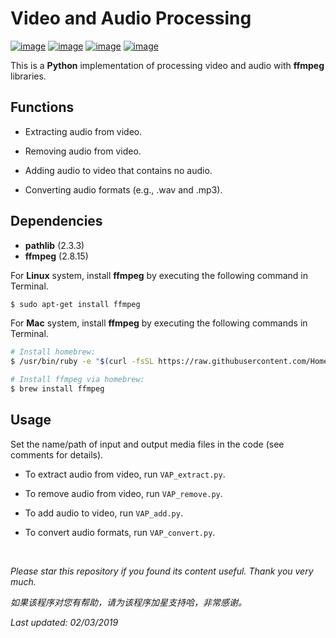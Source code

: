 # Video and Audio Processing

[![image](https://img.shields.io/badge/license-MIT-lightgrey.svg)]()
[![image](https://img.shields.io/badge/python-3.7-blue.svg)]()
[![image](https://img.shields.io/badge/status-stable-brightgreen.svg)]()
[![image](https://img.shields.io/badge/build-passing-brightgreen.svg)]()

This is a **Python** implementation of processing video and audio with **ffmpeg** libraries.

## Functions

- Extracting audio from video.

- Removing audio from video.

- Adding audio to video that contains no audio.

- Converting audio formats (e.g., .wav and .mp3).

## Dependencies

* __pathlib__ (2.3.3)
* __ffmpeg__ (2.8.15)

For **Linux** system, install **ffmpeg** by executing the following command in Terminal.
```bash
$ sudo apt-get install ffmpeg
```

For **Mac** system, install **ffmpeg** by executing the following commands in Terminal.
```bash
# Install homebrew:
$ /usr/bin/ruby -e "$(curl -fsSL https://raw.githubusercontent.com/Homebrew/install/master/install)"

# Install ffmpeg via homebrew:
$ brew install ffmpeg
```

## Usage

Set the name/path of input and output media files in the code (see comments for details).

- To extract audio from video, run ```VAP_extract.py```.

- To remove audio from video, run ```VAP_remove.py```.

- To add audio to video, run ```VAP_add.py```.

- To convert audio formats, run ```VAP_convert.py```.

<br>

<i>Please star this repository if you found its content useful. Thank you very much.</i>

<i>如果该程序对您有帮助，请为该程序加星支持哈，非常感谢。</i>

<i>Last updated: 02/03/2019</i>

